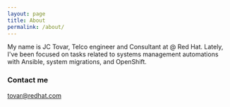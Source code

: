 ```yaml
---
layout: page
title: About
permalink: /about/
---
```


My name is JC Tovar, Telco engineer and Consultant at @ Red Hat. Lately, I've been focused on tasks related to systems management automations with Ansible, system migrations, and OpenShift.

### Contact me

[tovar@redhat.com](mailto:tovar@redhat.com)
